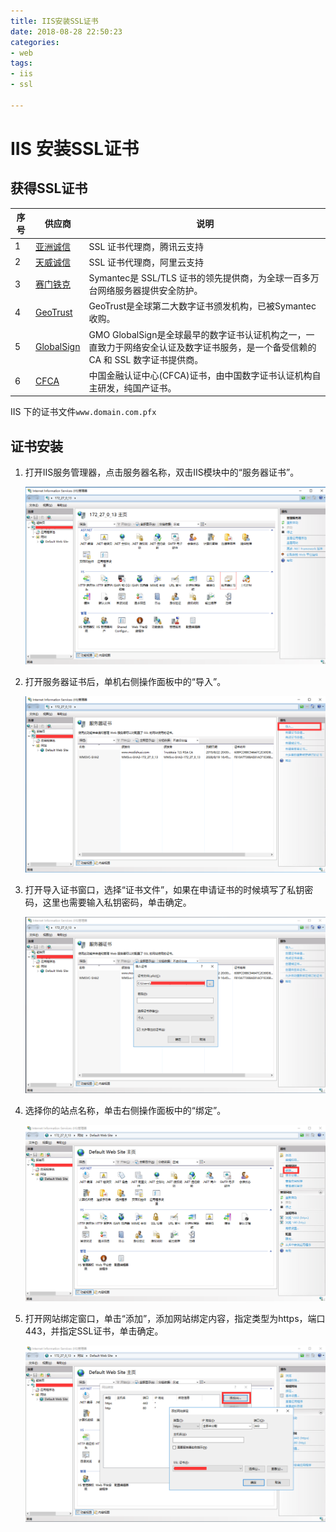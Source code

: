 ```yaml
---
title: IIS安装SSL证书
date: 2018-08-28 22:50:23
categories:
- web
tags:
- iis
- ssl

---
```


# IIS 安装SSL证书

## 获得SSL证书

| 序号  | 供应商                                         | 说明                                                                           |
| --- | ------------------------------------------- | ---------------------------------------------------------------------------- |
| 1   | [亚洲诚信](https://www.trustasia.com/trustasia) | SSL 证书代理商，腾讯云支持                                                              |
| 2   | [天威诚信](http://www.itrus.com.cn/)            | SSL 证书代理商，阿里云支持                                                              |
| 3   | [赛门铁克](https://www.symantec.com)            | Symantec是 SSL/TLS 证书的领先提供商，为全球一百多万台网络服务器提供安全防护。                              |
| 4   | [GeoTrust](https://www.geotrust.com/ssl/)   | GeoTrust是全球第二大数字证书颁发机构，已被Symantec收购。                                         |
| 5   | [GlobalSign](https://globalsign.cn/)        | GMO GlobalSign是全球最早的数字证书认证机构之一，一直致力于网络安全认证及数字证书服务，是一个备受信赖的 CA 和 SSL 数字证书提供商。 |
| 6   | [CFCA](http://www.cfca.com.cn/)             | 中国金融认证中心(CFCA)证书，由中国数字证书认证机构自主研发，纯国产证书。                                      |

IIS 下的证书文件`www.domain.com.pfx`

## 证书安装

1. 打开IIS服务管理器，点击服务器名称，双击IIS模块中的“服务器证书”。

   ![IIS安装SSL证书\1](IIS安装SSL证书\1.png)

2. 打开服务器证书后，单机右侧操作面板中的“导入”。

   ![IIS安装SSL证书\2](IIS安装SSL证书\2.png)

3. 打开导入证书窗口，选择“证书文件”，如果在申请证书的时候填写了私钥密码，这里也需要输入私钥密码，单击确定。

   ![IIS安装SSL证书\3](IIS安装SSL证书\3.png)

4. 选择你的站点名称，单击右侧操作面板中的“绑定”。

   ![IIS安装SSL证书\4](IIS安装SSL证书\4.png)

5. 打开网站绑定窗口，单击“添加”，添加网站绑定内容，指定类型为https，端口443，并指定SSL证书，单击确定。

   ![IIS安装SSL证书\5](IIS安装SSL证书\5.png)




